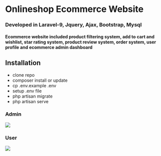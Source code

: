 # Onlineshop Ecommerce Website
### Developed in Laravel-9, Jquery, Ajax, Bootstrap, Mysql
#### Ecommerce website included product filtering system, add to cart and wishlist, star rating system, product review system, order system, user profile and ecommerce admin dashboard
## Installation
- clone repo
- composer install or update
- cp .env.example .env
- setup .env file
- php artisan migrate
- php artisan serve
### Admin
<img src="https://user-images.githubusercontent.com/130377420/236099741-d0485b03-7591-48f0-a01e-118423b4e9a6.png"/>

### User
<img src="https://github.com/KyawZayYa2222/onlineshop-project/assets/130377420/ec7ddcaa-a72c-41f6-b516-557994288d7c"/>
